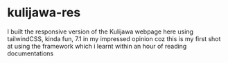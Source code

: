 # kulijawa-res

I built the responsive version of the Kulijawa webpage here using tailwindCSS, kinda fun, 7.1 in my impressed opinion coz this is my first shot at using the framework which i learnt within an hour of reading documentations 
